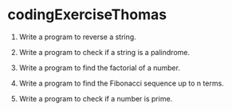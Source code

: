 # codingExerciseThomas

1. Write a program to reverse a string. 

2. Write a program to check if a string is a palindrome.

3. Write a program to find the factorial of a number.

4. Write a program to find the Fibonacci sequence up to n terms.

5. Write a program to check if a number is prime.